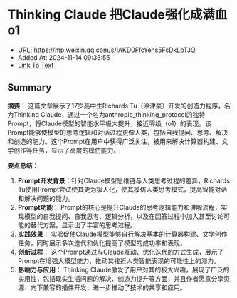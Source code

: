 # Thinking Claude 把Claude强化成满血o1
- URL: https://mp.weixin.qq.com/s/IAKD0FfcYehs5FsDkLbTJQ
- Added At: 2024-11-14 09:33:55
- [Link To Text](2024-11-14-thinking-claude-把claude强化成满血o1_raw.md)

## Summary
**摘要**：
这篇文章展示了17岁高中生Richards Tu（涂津豪）开发的创造力程序，名为Thinking Claude，通过一个名为anthropic_thinking_protocol的独特Prompt，将Claude模型的智能水平极大提升，接近零级（o1）的表现。该Prompt能够使模型的思考逻辑和对话过程更像人类，包括自我提问、思考、解决和创造的能力。这个Prompt在用户中获得广泛关注，被用来解决计算器构建、文学创作等任务，显示了高度的模仿能力。

**要点总结**：
1. **Prompt开发背景**：针对Claude模型思维链与人类思考过程的差异，Richards Tu使用Prompt尝试使其更为拟人化，使其模仿人类思考模式，提高智能对话和解决问题的能力。
2. **Prompt功能**： Prompt的核心是提升Claude的思考逻辑能力和讲解流程，实现模型的自我提问、自我思考、逻辑分析，以及在回答过程中加入甚至讨论可能的替代方案，显示出了丰富的思考过程。
3. **实践效果**： 实验促使Claude模型能够自行解决基本的计算器构建、文学创作任务，同时展示多次迭代和优化提高了模型的成功率和表现。
4. **创新过程**： 这个Prompt通过与Claude互动、优化迭代的方式生成，展示了Prompt在增强大模型能力、推动其接近人类智能表现的可能性上的潜力。
5. **影响力与应用**： Thinking Claude激发了用户对其的极大兴趣，展现了广泛的实用性，包括现实生活问题的解决、创造力提升等方面，并且作者愿意分享资源、向下兼容的插件开发，进一步推动了技术的共享和应用。
